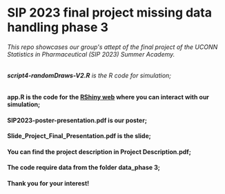 # SIP 2023 final project missing data handling phase 3
###### This repo showcases our group's attept of the final project of the UCONN Statistics in Pharmaceutical (SIP 2023) Summer Academy.
###### **_script4-randomDraws-V2.R_** is the R code for simulation;
#### **app.R** is the code for the [RShiny web](https://rslinrandomwalker.shinyapps.io/projectapp/) where you can interact with our simulation;
#### **SIP2023-poster-presentation.pdf** is our poster;
#### **Slide_Project_Final_Presentation.pdf** is the slide;
#### You can find the project description in **Project Description.pdf**;
#### The code require data from the folder **data_phase 3**;
#### Thank you for your interest!
